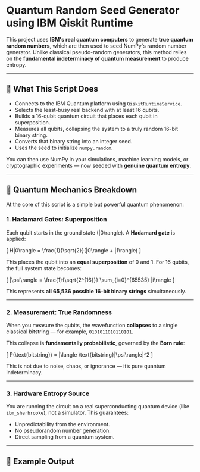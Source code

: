 # Quantum Random Seed Generator using IBM Qiskit Runtime

This project uses **IBM's real quantum computers** to generate **true quantum random numbers**, which are then used to seed NumPy's random number generator. Unlike classical pseudo-random generators, this method relies on the **fundamental indeterminacy of quantum measurement** to produce entropy.

---

## 🚀 What This Script Does

- Connects to the IBM Quantum platform using `QiskitRuntimeService`.
- Selects the least-busy real backend with at least 16 qubits.
- Builds a 16-qubit quantum circuit that places each qubit in superposition.
- Measures all qubits, collapsing the system to a truly random 16-bit binary string.
- Converts that binary string into an integer seed.
- Uses the seed to initialize `numpy.random`.

You can then use NumPy in your simulations, machine learning models, or cryptographic experiments — now seeded with **genuine quantum entropy**.

---

## 🧠 Quantum Mechanics Breakdown

At the core of this script is a simple but powerful quantum phenomenon:

### 1. **Hadamard Gates: Superposition**

Each qubit starts in the ground state \(|0\rangle\). A **Hadamard gate** is applied:

\[
H|0\rangle = \frac{1}{\sqrt{2}}(|0\rangle + |1\rangle)
\]

This places the qubit into an **equal superposition** of 0 and 1. For 16 qubits, the full system state becomes:

\[
|\psi\rangle = \frac{1}{\sqrt{2^{16}}} \sum_{i=0}^{65535} |i\rangle
\]

This represents **all 65,536 possible 16-bit binary strings** simultaneously.

---

### 2. **Measurement: True Randomness**

When you measure the qubits, the wavefunction **collapses** to a single classical bitstring — for example, `0101011010110101`.

This collapse is **fundamentally probabilistic**, governed by the **Born rule**:

\[
P(\text{bitstring}) = |\langle \text{bitstring}|\psi\rangle|^2
\]

This is not due to noise, chaos, or ignorance — it’s pure quantum indeterminacy.

---

### 3. **Hardware Entropy Source**

You are running the circuit on a real superconducting quantum device (like `ibm_sherbrooke`), not a simulator. This guarantees:
- Unpredictability from the environment.
- No pseudorandom number generation.
- Direct sampling from a quantum system.

---

## 🧪 Example Output

